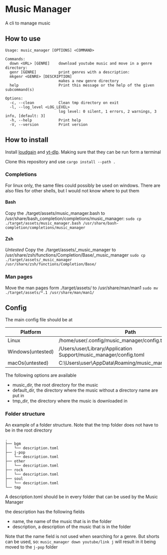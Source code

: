 # Music Manager

A cli to manage music

## How to use

```text
Usage: music_manager [OPTIONS] <COMMAND>

Commands:
  down <URL> [GENRE]    download youtube music and move in a genre directory: 
  genr [GENRE]          print genres with a description: 
  mkgenr <GENRE> [DESCRIPTION]  
                        makes a new genre directory
  help                  Print this message or the help of the given subcommand(s)

Options:
  -c, --clean           Clean tmp directory on exit
  -l, --log_level <LOG_LEVEL>  
                        log level: 0 silent, 1 errors, 2 warnings, 3 info, [default: 3]
  -h, --help            Print help
  -V, --version         Print version
```

## How to install

Install [loudgain](https://github.com/Moonbase59/loudgain "https://github.com/Moonbase59/loudgain") and [yt-dlp](https://github.com/yt-dlp/yt-dlp "https://github.com/yt-dlp/yt-dlp"). Making sure that they can be run form a terminal

Clone this repository and use `cargo install --path .`

### Completions

For linux only, the same files could possibly be used on windows.
There are also files for other shells, but I would not know where to put them

#### Bash

Copy the ./target/assets/music_manager.bash to /usr/share/bash_completion/completions/music_manager:
`sudo cp ./target/assets/music_manager.bash /usr/share/bash-completion/completions/music_manager`

#### Zsh

*Untested*
Copy the ./target/assets/_music_manager to /usr/share/zsh/functions/Completion/Base/_music_manager
`sudo cp ./target/assets/_music_manager /usr/share/zsh/functions/Completion/Base/`

### Man pages

Move the man pages form ./target/assets/ to /usr/share/man/man1
`sudo mv ./target/assets/*.1 /usr/share/man/man1/`

## Config

The main config file should be at

| Platform          | Path                                                              |
| ----------------- | ----------------------------------------------------------------- |
| Linux             | /home/user/.config/music_manager/config.toml                      |
| Windows(untested) | /Users/user/Library/Application Support/music_manager/config.toml |
| macOs(untested)   | C:\Users\user\AppData\Roaming/music_manager/config.toml           |

The following options are available

- music_dir, the root directory for the music
- default_dir, the directory where the music without a directory name are put in
- tmp_dir, the directory where the music is downloaded in

### Folder structure

An example of a folder structure. Note that the tmp folder does not have to be in the root directory

```text
.
├── bgm
│   └── description.toml
├── j-pop
│   └── description.toml
├── other
│   └── description.toml
├── rock
│   └── description.toml
├── soul
│   └── description.toml
└── tmp
```

A description.toml should be in every folder that can be used by the Music Manager

the description has the following fields

- name, the name of the music that is in the folder
- description, a description of the music that is in the folder

Note that the name field is not used when searching for a genre. But shorts can be used, so: `music_manager down youtube/link j` will result in it being moved to the `j-pop` folder
